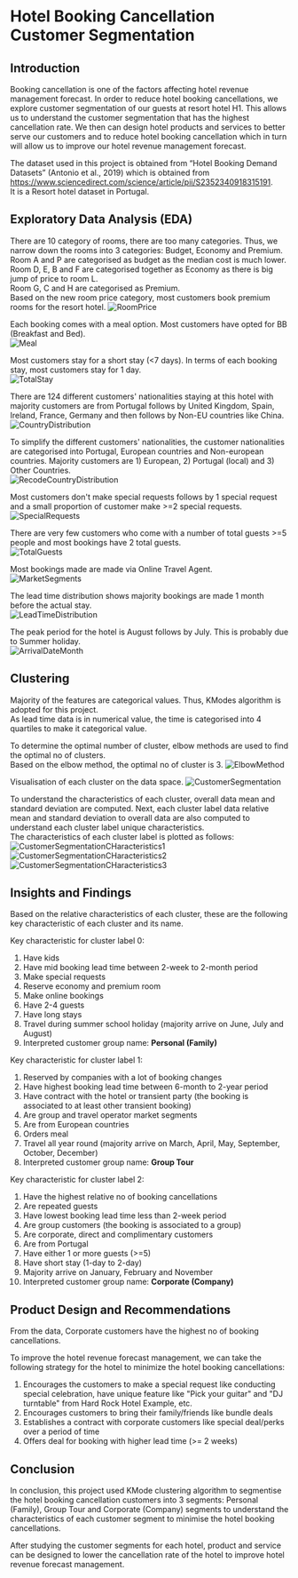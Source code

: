 # Hotel Booking Cancellation Customer Segmentation
## Introduction

Booking cancellation is one of the factors affecting hotel revenue management forecast. In order to reduce hotel booking cancellations, we explore customer segmentation of our guests at resort hotel H1. This allows us to understand the customer segmentation that has the highest cancellation rate. We then can design hotel products and services to better serve our customers and to reduce hotel booking cancellation which in turn will allow us to improve our hotel revenue management forecast.

The dataset used in this project is obtained from “Hotel Booking Demand Datasets” (Antonio et al., 2019) which is obtained from https://www.sciencedirect.com/science/article/pii/S2352340918315191. 
<br> It is a Resort hotel dataset in Portugal.

## Exploratory Data Analysis (EDA)
There are 10 category of rooms, there are too many categories. Thus, we narrow down the rooms into 3 categories: Budget, Economy and Premium.
<br> Room A and P are categorised as budget as the median cost is much lower.
<br> Room D, E, B and F are categorised together as Economy as there is big jump of price to room L.
<br> Room G, C and H are categorised as Premium.
<br> Based on the new room price category, most customers book premium rooms for the resort hotel.
![RoomPrice](https://github.com/filbert11/Hotel-Booking-Cancellation-Customer-Segmentation/blob/main/plot/RoomPrice.jpeg)

Each booking comes with a meal option. Most customers have opted for BB (Breakfast and Bed).
<br>![Meal](https://github.com/filbert11/Hotel-Booking-Cancellation-Customer-Segmentation/blob/main/plot/Meal.jpeg)

Most customers stay for a short stay (<7 days). In terms of each booking stay, most customers stay for 1 day.
<br> ![TotalStay](https://github.com/filbert11/Hotel-Booking-Cancellation-Customer-Segmentation/blob/main/plot/TotalStay.jpeg)

There are 124 different customers' nationalities staying at this hotel with majority customers are from Portugal follows by United Kingdom, Spain, Ireland, France, Germany and then follows by Non-EU countries like China.
<br> ![CountryDistribution](https://github.com/filbert11/Hotel-Booking-Cancellation-Customer-Segmentation/blob/main/plot/CountryDistribution.jpeg)

To simplify the different customers' nationalities, the customer nationalities are categorised into Portugal, European countries and Non-european countries.
Majority customers are 1) European, 2) Portugal (local) and 3) Other Countries.
<br> ![RecodeCountryDistribution](https://github.com/filbert11/Hotel-Booking-Cancellation-Customer-Segmentation/blob/main/plot/RecodeCountryDistribution.jpeg)

Most customers don't make special requests follows by 1 special request and a small proportion of customer make >=2 special requests.
<br> ![SpecialRequests](https://github.com/filbert11/Hotel-Booking-Cancellation-Customer-Segmentation/blob/main/plot/SpecialRequests.jpeg)

There are very few customers who come with a number of total guests >=5 people and most bookings have 2 total guests.
<br> ![TotalGuests](https://github.com/filbert11/Hotel-Booking-Cancellation-Customer-Segmentation/blob/main/plot/TotalGuests.jpeg)

Most bookings made are made via Online Travel Agent.
<br> ![MarketSegments](https://github.com/filbert11/Hotel-Booking-Cancellation-Customer-Segmentation/blob/main/plot/MarketSegments.jpeg)

The lead time distribution shows majority bookings are made 1 month before the actual stay.
<br> ![LeadTimeDistribution](https://github.com/filbert11/Hotel-Booking-Cancellation-Customer-Segmentation/blob/main/plot/LeadTimeDistributions.jpeg)

The peak period for the hotel is August follows by July. This is probably due to Summer holiday.
<br> ![ArrivalDateMonth](https://github.com/filbert11/Hotel-Booking-Cancellation-Customer-Segmentation/blob/main/plot/ArrivalDateMonth.jpeg)

## Clustering
Majority of the features are categorical values. Thus, KModes algorithm is adopted for this project. 
<br> As lead time data is in numerical value, the time is categorised into 4 quartiles to make it categorical value.

To determine the optimal number of cluster, elbow methods are used to find the optimal no of clusters.
<br> Based on the elbow method, the optimal no of cluster is 3.
![ElbowMethod](https://github.com/filbert11/Hotel-Booking-Cancellation-Customer-Segmentation/blob/main/plot/ElbowMethod.jpeg)

Visualisation of each cluster on the data space.
![CustomerSegmentation](https://github.com/filbert11/Hotel-Booking-Cancellation-Customer-Segmentation/blob/main/plot/CustomerSegmentation.jpeg)

To understand the characteristics of each cluster, overall data mean and standard deviation are computed. Next, each cluster label data relative mean and standard deviation to overall data are also computed to understand each cluster label unique characteristics.
<br> The characteristics of each cluster label is plotted as follows:
![CustomerSegmentationCHaracteristics1](https://github.com/filbert11/Hotel-Booking-Cancellation-Customer-Segmentation/blob/main/plot/CustomerSegmentationCharacteristics1.jpeg)
![CustomerSegmentationCHaracteristics2](https://github.com/filbert11/Hotel-Booking-Cancellation-Customer-Segmentation/blob/main/plot/CustomerSegmentationCharacteristics2.jpeg)
![CustomerSegmentationCHaracteristics3](https://github.com/filbert11/Hotel-Booking-Cancellation-Customer-Segmentation/blob/main/plot/CustomerSegmentationCharacteristics3.jpeg)

## Insights and Findings
Based on the relative characteristics of each cluster, these are the following key characteristic of each cluster and its name.

Key characteristic for cluster label 0:
1. Have kids
2. Have mid booking lead time between 2-week to 2-month period
3. Make special requests
4. Reserve economy and premium room
5. Make online bookings
6. Have 2-4 guests
7. Have long stays
8. Travel during summer school holiday (majority arrive on June, July and August)
9. Interpreted customer group name: **Personal (Family)**

Key characteristic for cluster label 1:
1. Reserved by companies with a lot of booking changes
2. Have highest booking lead time between 6-month to 2-year period
3. Have contract with the hotel or transient party (the booking is associated to at least other transient booking)
4. Are group and travel operator market segments
5. Are from European countries
6. Orders meal
7. Travel all year round (majority arrive on March, April, May, September, October, December)
8. Interpreted customer group name: **Group Tour**

Key characteristic for cluster label 2:
1. Have the highest relative no of booking cancellations
2. Are repeated guests
3. Have lowest booking lead time less than 2-week period
4. Are group customers (the booking is associated to a group)
5. Are corporate, direct and complimentary customers
6. Are from Portugal
7. Have either 1 or more guests (>=5)
8. Have short stay (1-day to 2-day)
9. Majority arrive on January, February and November
10. Interpreted customer group name: **Corporate (Company)**

## Product Design and Recommendations
From the data, Corporate customers have the highest no of booking cancellations.

To improve the hotel revenue forecast management, we can take the following strategy for the hotel to minimize the hotel booking cancellations:
1. Encourages the customers to make a special request like conducting special celebration, have unique feature like "Pick your guitar" and "DJ turntable" from Hard Rock Hotel Example, etc.
2. Encourages customers to bring their family/friends like bundle deals
3. Establishes a contract with corporate customers like special deal/perks over a period of time
4. Offers deal for booking with higher lead time (>= 2 weeks)

## Conclusion
In conclusion, this project used KMode clustering algorithm to segmentise the hotel booking cancellation customers into 3 segments: Personal (Family), Group Tour and Corporate (Company) segments to understand the characteristics of each customer segment to minimise the hotel booking cancellations.

After studying the customer segments for each hotel, product and service can be designed to lower the cancellation rate of the hotel to improve hotel revenue forecast management.
